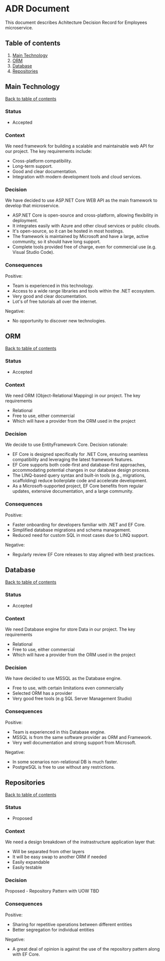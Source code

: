 # ADR Document

This document describes Achitecture Decision Record for Employees microservice.

## Table of contents

1. [Main Technology](#main-technology)
2. [ORM](#orm)
3. [Database](#database)
4. [Repositories](#repositories)

## Main Technology

[Back to table of contents](#table-of-contents)

### Status
- Accepted

### Context
We need framework for building a scalable and maintainable web API for our project. The key requirements include:
- Cross-platform compatibility.
- Long-term support.
- Good and clear documentation.
- Integration with modern development tools and cloud services.

### Decision
We have decided to use ASP.NET Core WEB API as the main framework to develop that microservice.
- ASP.NET Core is open-source and cross-platform, allowing flexibility in deployment.
- It integrates easily with Azure and other cloud services or public clouds.
- It's open-source, so it can be hosted in most hostings.
- The framework is maintained by Microsoft and have a large, active community, so it should have long support.
- Complete tools provided free of charge, even for commercial use (e.g. Visual Studio Code).

### Consequences

Positive:
- Team is experienced in this technology.
- Access to a wide range libraries and tools within the .NET ecosystem.
- Very good and clear documentation.
- Lot's of free tutorials all over the internet.

Negative:
- No opportunity to discover new technologies.

## ORM

[Back to table of contents](#table-of-contents)

### Status
- Accepted

### Context
We need ORM (Object-Relational Mapping) in our project. The key requirements
- Relational
- Free to use, either commercial
- Which will have a provider from the ORM used in the project

### Decision
We decide to use EntityFramework Core. Decision rationale:
- EF Core is designed specifically for .NET Core, ensuring seamless compatibility and leveraging the latest framework features.
- EF Core supports both code-first and database-first approaches, accommodating potential changes in our database design process.
- The LINQ-based query syntax and built-in tools (e.g., migrations, scaffolding) reduce boilerplate code and accelerate development.
- As a Microsoft-supported project, EF Core benefits from regular updates, extensive documentation, and a large community.

### Consequences
Positive:
- Faster onboarding for developers familiar with .NET and EF Core.
- Simplified database migrations and schema management.
- Reduced need for custom SQL in most cases due to LINQ support.

Negative:
- Regularly review EF Core releases to stay aligned with best practices.

## Database

[Back to table of contents](#table-of-contents)

### Status
- Accepted

### Context
We need Database engine for store Data in our project. The key requirements
- Relational
- Free to use, either commercial
- Which will have a provider from the ORM used in the project

### Decision
We have decided to use MSSQL as the Database engine.
- Free to use, with certain limitations even commercially
- Selected ORM has a provider
- Very good free tools (e.g SQL Server Management Studio)

### Consequences

Positive:
- Team is experienced in this Database engine.
- MSSQL is from the same software provider as ORM and Framework.
- Very well documentation and strong support from Microsoft.

Negative:
- In some scenarios non-relational DB is much faster.
- PostgreSQL is free to use without any restrictions.

## Repositories

[Back to table of contents](#table-of-contents)

### Status
- Proposed

### Context
We need a design breakdown of the instrastructure application layer that:
- Will be separated from other layers
- It will be easy swap to another ORM if needed
- Easily expandable
- Easily testable

### Decision
Proposed - Repository Pattern with UOW
TBD

### Consequences

Positive:
- Sharing for repetitive operations between different entities
- Better segregation for individual entities

Negative:
- A great deal of opinion is against the use of the repository pattern along with EF Core.